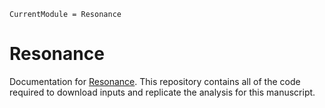 ```@meta
CurrentModule = Resonance
```

# Resonance

Documentation for [Resonance](https://github.com/Klepac-Ceraj-Lab/Resonance).
This repository contains all of the code required
to download inputs and replicate the analysis for this manuscript.


```@index
```

```@autodocs
```

